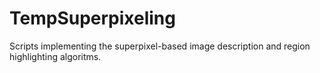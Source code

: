 # TempSuperpixeling
Scripts implementing the superpixel-based image description and region highlighting algoritms.

